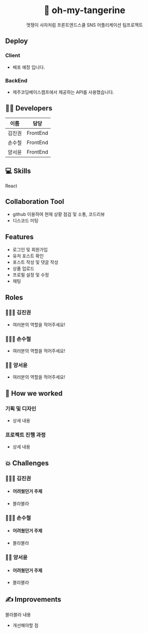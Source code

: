 <div align="center">
  <h1>🍊 oh-my-tangerine</h1>
  <p>멋쟁이 사자처럼 프론트엔드스쿨 SNS 어플리케이션 팀프로젝트</p>
</div>
 
## Deploy

### Client
- 배포 예정 입니다.
### BackEnd
- 제주코딩베이스캠프에서 제공하는 API를 사용했습니다. 


## 👩‍💻 Developers
|이름|담당|
|:---:|:---:|
|김진권|FrontEnd|
|손수철|FrontEnd|
|양서윤|FrontEnd|

## 💻 Skills
React

## Collaboration Tool 
- github 이용하여 현재 상황 점검 및 소통, 코드리뷰
- 디스코드 미팅

## Features
- 로그인 및 회원가입
- 유저 포스트 확인 
- 포스트 작성 및 댓글 작성
- 상품 업로드 
- 프로필 설정 및 수정
- 채팅

## Roles

### 👨🏻‍💻 김진권
- 여러분의 역할을 적어주세요! 

### 👨🏻‍💻 손수철
- 여러분의 역할을 적어주세요! 

### 👩‍💻 양서윤
- 여러분의 역할을 적어주세요! 

## 💼 How we worked
### 기획 및 디자인
- 상세 내용

### 프로젝트 진행 과정
- 상세 내용

## 💥 Challenges

### 👨🏻‍💻 김진권
-  #### 어려웠던거 주제
- 블라블라 

### 👨🏻‍💻 손수철
-  #### 어려웠던거 주제
- 블라블라 

### 👩‍💻 양서윤
-  #### 어려웠던거 주제
- 블라블라 

## ✍️ Improvements
블라블라 내용
- 개선해야할 점
